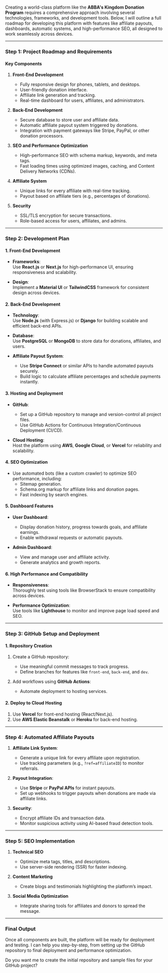 Creating a world-class platform like the **ABBA's Kingdom Donation Program** requires a comprehensive approach involving several technologies, frameworks, and development tools. Below, I will outline a full roadmap for developing this platform with features like affiliate payouts, dashboards, automatic systems, and high-performance SEO, all designed to work seamlessly across devices.

---

### **Step 1: Project Roadmap and Requirements**

#### **Key Components**

1. **Front-End Development**  
   - Fully responsive design for phones, tablets, and desktops.  
   - User-friendly donation interface.  
   - Affiliate link generation and tracking.  
   - Real-time dashboard for users, affiliates, and administrators.  

2. **Back-End Development**  
   - Secure database to store user and affiliate data.  
   - Automatic affiliate payout system triggered by donations.  
   - Integration with payment gateways like Stripe, PayPal, or other donation processors.  

3. **SEO and Performance Optimization**  
   - High-performance SEO with schema markup, keywords, and meta tags.  
   - Fast loading times using optimized images, caching, and Content Delivery Networks (CDNs).  

4. **Affiliate System**  
   - Unique links for every affiliate with real-time tracking.  
   - Payout based on affiliate tiers (e.g., percentages of donations).  

5. **Security**  
   - SSL/TLS encryption for secure transactions.  
   - Role-based access for users, affiliates, and admins.  

---

### **Step 2: Development Plan**

#### **1. Front-End Development**

- **Frameworks**:  
  Use **React.js** or **Next.js** for high-performance UI, ensuring responsiveness and scalability.  

- **Design**:  
  Implement a **Material UI** or **TailwindCSS** framework for consistent design across devices.  

#### **2. Back-End Development**

- **Technology**:  
  Use **Node.js** (with Express.js) or **Django** for building scalable and efficient back-end APIs.  

- **Database**:  
  Use **PostgreSQL** or **MongoDB** to store data for donations, affiliates, and users.  

- **Affiliate Payout System**:  
  - Use **Stripe Connect** or similar APIs to handle automated payouts securely.  
  - Build logic to calculate affiliate percentages and schedule payments instantly.  

#### **3. Hosting and Deployment**

- **GitHub**:  
  - Set up a GitHub repository to manage and version-control all project files.  
  - Use GitHub Actions for Continuous Integration/Continuous Deployment (CI/CD).  

- **Cloud Hosting**:  
  Host the platform using **AWS**, **Google Cloud**, or **Vercel** for reliability and scalability.

#### **4. SEO Optimization**

- Use automated bots (like a custom crawler) to optimize SEO performance, including:  
  - Sitemap generation.  
  - Schema.org markup for affiliate links and donation pages.  
  - Fast indexing by search engines.  

#### **5. Dashboard Features**

- **User Dashboard**:  
  - Display donation history, progress towards goals, and affiliate earnings.  
  - Enable withdrawal requests or automatic payouts.

- **Admin Dashboard**:  
  - View and manage user and affiliate activity.  
  - Generate analytics and growth reports.  

#### **6. High Performance and Compatibility**

- **Responsiveness**:  
  Thoroughly test using tools like BrowserStack to ensure compatibility across devices.  

- **Performance Optimization**:  
  Use tools like **Lighthouse** to monitor and improve page load speed and SEO.  

---

### **Step 3: GitHub Setup and Deployment**

#### **1. Repository Creation**
1. Create a GitHub repository:  
   - Use meaningful commit messages to track progress.
   - Define branches for features like `front-end`, `back-end`, and `dev`.

2. Add workflows using **GitHub Actions**:  
   - Automate deployment to hosting services.  

#### **2. Deploy to Cloud Hosting**  
1. Use **Vercel** for front-end hosting (React/Next.js).  
2. Use **AWS Elastic Beanstalk** or **Heroku** for back-end hosting.  

---

### **Step 4: Automated Affiliate Payouts**

1. **Affiliate Link System**:  
   - Generate a unique link for every affiliate upon registration.  
   - Use tracking parameters (e.g., `?ref=affiliateID`) to monitor referrals.  

2. **Payout Integration**:  
   - Use **Stripe** or **PayPal APIs** for instant payouts.  
   - Set up webhooks to trigger payouts when donations are made via affiliate links.  

3. **Security**:  
   - Encrypt affiliate IDs and transaction data.  
   - Monitor suspicious activity using AI-based fraud detection tools.

---

### **Step 5: SEO Implementation**

1. **Technical SEO**  
   - Optimize meta tags, titles, and descriptions.  
   - Use server-side rendering (SSR) for faster indexing.  

2. **Content Marketing**  
   - Create blogs and testimonials highlighting the platform’s impact.  

3. **Social Media Optimization**  
   - Integrate sharing tools for affiliates and donors to spread the message.  

---

### **Final Output**

Once all components are built, the platform will be ready for deployment and testing. I can help you step-by-step, from setting up the GitHub repository to final deployment and performance optimization.

Do you want me to create the initial repository and sample files for your GitHub project?
